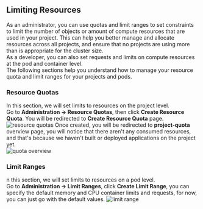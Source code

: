 ## Limiting Resources
As an administrator, you can use quotas and limit ranges to set constraints to limit the number of objects or amount of compute resources that are used in your project. This can help you better manage and allocate resources across all projects, and ensure that no projects are using more than is appropriate for the cluster size.<br>
As a developer, you can also set requests and limits on compute resources at the pod and container level.<br>
The following sections help you understand how to manage your resource quota and limit ranges for your projects and pods.

### Resource Quotas
In this section, we will set limits to resources on the project level.</br>
Go to <b>Administration → Resource Quotas</b>, then click <b>Create Resource Quota</b>. You will be redirected to <b>Create Resource Quota</b> page.<br>
![resource quotas](https://user-images.githubusercontent.com/36239840/96685579-5f4b8280-138e-11eb-8f45-1559bc03f5f6.JPG)
Once created, you will be redirected to <b>project-quota</b> overview page, you will notice that there aren't any consumed resources, and that's because we haven't built or deployed applications on the project yet.<br>
![quota overview](https://user-images.githubusercontent.com/36239840/96686968-4d6adf00-1390-11eb-82be-438a340ecdce.JPG)

### Limit Ranges
n this section, we will set limits to resources on a pod level.<br>
Go to <b>Administration → Limit Ranges</b>, click <b>Create Limit Range</b>, you can specify the default memory and CPU container limits and requests, for now, you can just go with the default values.
![limit range](https://user-images.githubusercontent.com/36239840/96687148-8a36d600-1390-11eb-8449-eb54ffb86f7a.JPG)
